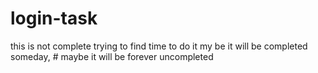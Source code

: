 # login-task
this is not complete
trying to find time to do it 
my be it will be completed someday, # maybe it will be forever uncompleted
